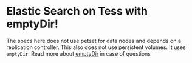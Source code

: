 Elastic Search on Tess with emptyDir!
===================
The specs here does not use petset for data nodes and depends on a replication controller.
This also does not use persistent volumes. It uses `emptyDir`. Read more about [emptyDir](https://kubernetes.io/docs/user-guide/volumes/#emptydir) in case of questions
